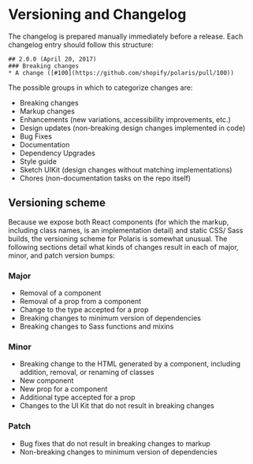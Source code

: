 # Versioning and Changelog

The changelog is prepared manually immediately before a release. Each changelog entry should follow this structure:

```
## 2.0.0 (April 20, 2017)
### Breaking changes
* A change ([#100](https://github.com/shopify/polaris/pull/100))
```

The possible groups in which to categorize changes are:

* Breaking changes
* Markup changes
* Enhancements (new variations, accessibility improvements, etc.)
* Design updates (non-breaking design changes implemented in code)
* Bug Fixes
* Documentation
* Dependency Upgrades
* Style guide
* Sketch UIKit (design changes without matching implementations)
* Chores (non-documentation tasks on the repo itself)

## Versioning scheme

Because we expose both React components (for which the markup, including class names, is an implementation detail) and static CSS/ Sass builds, the versioning scheme for Polaris is somewhat unusual. The following sections detail what kinds of changes result in each of major, minor, and patch version bumps:

### Major
* Removal of a component
* Removal of a prop from a component
* Change to the type accepted for a prop
* Breaking changes to minimum version of dependencies
* Breaking changes to Sass functions and mixins

### Minor
* Breaking change to the HTML generated by a component, including addition, removal, or renaming of classes
* New component
* New prop for a component
* Additional type accepted for a prop
* Changes to the UI Kit that do not result in breaking changes

### Patch
* Bug fixes that do not result in breaking changes to markup
* Non-breaking changes to minimum version of dependencies
